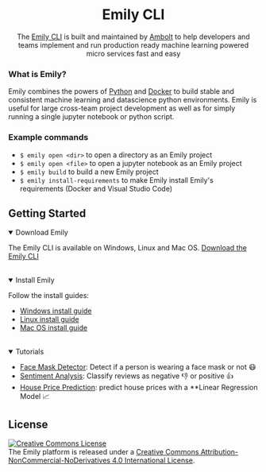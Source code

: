 <div align="center">
<h1>Emily CLI</h1>
The <a href="https://ambolt.io/emily-ai/">Emily CLI</a> is built and maintained by <a href="https://ambolt.io/">Ambolt</a> to help developers and teams implement and run production ready machine learning powered micro services fast and easy
</div>

### What is Emily?
Emily combines the powers of [Python](https://www.python.org/) and [Docker](https://www.docker.com/) to build stable and consistent machine learning and datascience python environments. Emily is useful for large cross-team project development as well as for simply running a single jupyter notebook or python script.

### Example commands
- ``$ emily open <dir>`` to open a directory as an Emily project 
- ``$ emily open <file>`` to open a jupyter notebook as an Emily project  
- ``$ emily build`` to build a new Emily project 
- ``$ emily install-requirements`` to make Emily install Emily's requirements (Docker and Visual Studio Code)


## Getting Started
<details open>
<summary>Download Emily</summary>

The Emily CLI is available on Windows, Linux and Mac OS. <a href="https://github.com/amboltio/emily-cli/releases/latest">Download the Emily CLI</a> 
</details>
<br>
<details open>
<summary>Install Emily</summary>

Follow the install guides:

- <a href="https://github.com/amboltio/emily-cli/wiki/How-to-install-Emily-on-Windows">Windows install guide</a>
- <a href="https://github.com/amboltio/emily-cli/wiki/How-to-install-Emily-on-Linux">Linux install guide</a>
- <a href="https://github.com/amboltio/emily-cli/wiki/How-to-install-emily-on-Mac">Mac OS install guide</a>

</details>
<br>
<details open>
<summary>Tutorials</summary>

* [Face Mask Detector](https://github.com/amboltio/emily-cli/tree/main/tutorials/face-mask-detector): Detect if a person is wearing a face mask or not 😷
* [Sentiment Analysis](https://github.com/amboltio/emily-cli/tree/main/tutorials/sentiment-analysis): Classify reviews as negative 👎 or positive 👍  
* [House Price Prediction](https://github.com/amboltio/emily-cli/tree/main/tutorials/house-price-prediction): predict house prices with a **Linear Regression Model 📈 

[comment]: <> (* [Text Recognition]&#40;https://github.com/amboltio/emily-cli/tree/main/tutorials/text-recognition&#41;: Learn how to train, evaluate and predict sentences with a fully connected PyTorch classifier implemented in the Emily API template.)
</details>

## License
<a rel="license" href="http://creativecommons.org/licenses/by-nc-nd/4.0/"><img alt="Creative Commons License" style="border-width:0" src="https://i.creativecommons.org/l/by-nc-nd/4.0/88x31.png" /></a><br />The Emily platform is released under a <a rel="license" href="http://creativecommons.org/licenses/by-nc-nd/4.0/">Creative Commons Attribution-NonCommercial-NoDerivatives 4.0 International License</a>.


[comment]: <> (## Privacy Policy)

[comment]: <> (The Emily CLI collects no data by default.)

[comment]: <> (If you opt in to share anonumous usage data, you will be sharing:)

[comment]: <> (* Log-data produced by the Emily CLI in case of crashes. - You will be prompted for acknowledgement each time.)

[comment]: <> (* Basic usage of the CLI: installation, updates, command usage)
